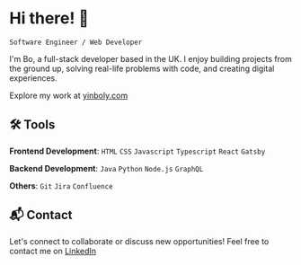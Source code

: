# Hi there! 👋

`Software Engineer / Web Developer`

I'm Bo, a full-stack developer based in the UK. I enjoy building projects from the ground up, solving real-life problems with code, and creating digital experiences.

Explore my work at [yinboly.com](https://yinboly.com/)

## 🛠️ Tools

**Frontend Development**: `HTML` `CSS` `Javascript` `Typescript` `React` `Gatsby`

**Backend Development**: `Java` `Python` `Node.js` `GraphQL`

**Others**: `Git` `Jira` `Confluence`

## 📬 Contact

Let's connect to collaborate or discuss new opportunities! Feel free to contact me on [LinkedIn](https://www.linkedin.com/in/yinboly/)




